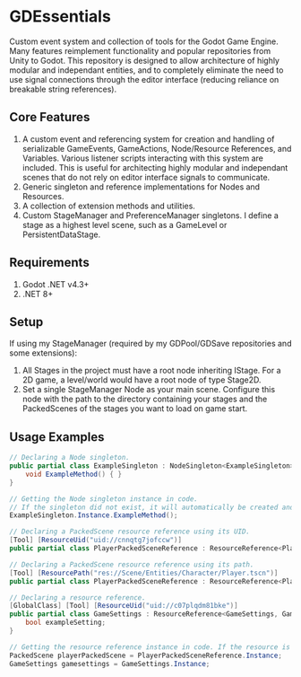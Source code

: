 GDEssentials
=================
Custom event system and collection of tools for the Godot Game Engine. Many features reimplement functionality and popular repositories from Unity to Godot. This repository is designed to allow architecture of highly modular and independant entities, and to completely eliminate the need to use signal connections through the editor interface (reducing reliance on breakable string references).

Core Features
----
1. A custom event and referencing system for creation and handling of serializable GameEvents, GameActions, Node/Resource References, and Variables. Various listener scripts interacting with this system are included. This is useful for architecting highly modular and independant scenes that do not rely on editor interface signals to communicate.
2. Generic singleton and reference implementations for Nodes and Resources.
3. A collection of extension methods and utilities.
4. Custom StageManager and PreferenceManager singletons. I define a stage as a highest level scene, such as a GameLevel or PersistentDataStage.

Requirements
----
1. Godot .NET v4.3+
2. .NET 8+

Setup
----
If using my StageManager (required by my GDPool/GDSave repositories and some extensions):
1. All Stages in the project must have a root node inheriting IStage. For a 2D game, a level/world would have a root node of type Stage2D.
2. Set a single StageManager Node as your main scene. Configure this node with the path to the directory containing your stages and the PackedScenes of the stages you want to load on game start.

Usage Examples
----
```csharp
// Declaring a Node singleton.
public partial class ExampleSingleton : NodeSingleton<ExampleSingleton> {
    void ExampleMethod() { }
}

// Getting the Node singleton instance in code.
// If the singleton did not exist, it will automatically be created and added to the tree by default.
ExampleSingleton.Instance.ExampleMethod();

// Declaring a PackedScene resource reference using its UID.
[Tool] [ResourceUid("uid://cnnqtg7jofccw")]
public partial class PlayerPackedSceneReference : ResourceReference<PlayerPackedSceneReference, PackedScene> { }

// Declaring a PackedScene resource reference using its path.
[Tool] [ResourcePath("res://Scene/Entities/Character/Player.tscn")]
public partial class PlayerPackedSceneReference : ResourceReference<PlayerPackedSceneReference, PackedScene> { }

// Declaring a resource reference.
[GlobalClass] [Tool] [ResourceUid("uid://c07plqdm81bke")]
public partial class GameSettings : ResourceReference<GameSettings, GameSettings> {
    bool exampleSetting;
}

// Getting the resource reference instance in code. If the resource is not found, it will automatically be created.
PackedScene playerPackedScene = PlayerPackedSceneReference.Instance;
GameSettings gamesettings = GameSettings.Instance;

```
